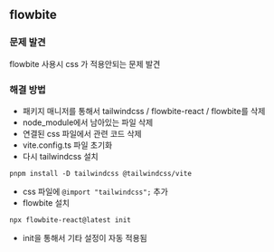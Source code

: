 ## flowbite
### 문제 발견
flowbite 사용시 css 가 적용안되는 문제 발견
### 해결 방법
- 패키지 매니저를 통해서 tailwindcss / flowbite-react / flowbite를 삭제
- node_module에서 남아있는 파일 삭제
- 연결된 css 파일에서 관련 코드 삭제
- vite.config.ts 파일 초기화
- 다시 tailwindcss 설치
```
pnpm install -D tailwindcss @tailwindcss/vite
```
- css 파일에 ```@import "tailwindcss";``` 추가
- flowbite 설치
```
npx flowbite-react@latest init
```
  - init을 통해서 기타 설정이 자동 적용됨

